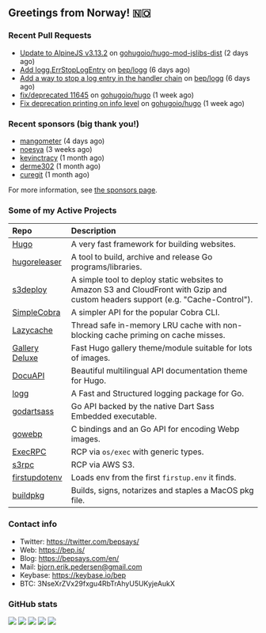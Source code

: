 ## Greetings from Norway! 🇳🇴

### Recent Pull Requests

- [Update to AlpineJS v3.13.2](https://github.com/gohugoio/hugo-mod-jslibs-dist/pull/4) on [gohugoio/hugo-mod-jslibs-dist](https://github.com/gohugoio/hugo-mod-jslibs-dist) (2 days ago)
- [Add logg.ErrStopLogEntry](https://github.com/bep/logg/pull/12) on [bep/logg](https://github.com/bep/logg) (6 days ago)
- [Add a way to stop a log entry in the handler chain](https://github.com/bep/logg/pull/11) on [bep/logg](https://github.com/bep/logg) (6 days ago)
- [fix/deprecated 11645](https://github.com/gohugoio/hugo/pull/11659) on [gohugoio/hugo](https://github.com/gohugoio/hugo) (1 week ago)
- [Fix deprecation printing on info level](https://github.com/gohugoio/hugo/pull/11643) on [gohugoio/hugo](https://github.com/gohugoio/hugo) (1 week ago)

### Recent sponsors (big thank you!)

- [mangometer](https://github.com/mangometer) (4 days ago)
- [noesya](https://github.com/noesya) (3 weeks ago)
- [kevinctracy](https://github.com/kevinctracy) (1 month ago)
- [derme302](https://github.com/derme302) (1 month ago)
- [curegit](https://github.com/curegit) (1 month ago)

For more information, see [the sponsors page](https://github.com/sponsors/bep/).

### Some of my Active Projects

| Repo  | Description |
| :---------------------------------------- | :------------------------------------------- |
| [Hugo](https://github.com/gohugoio/hugo)|A very fast framework for building websites. |
| [hugoreleaser](https://github.com/gohugoio/hugoreleaser)| A tool to build, archive and release Go programs/libraries.  |
| [s3deploy](https://github.com/bep/s3deploy)| A simple tool to deploy static websites to Amazon S3 and CloudFront with Gzip and custom headers support (e.g. "Cache-Control").|
| [SimpleCobra](https://github.com/bep/simplecobra)|A simpler API for the popular Cobra CLI.|
| [Lazycache](https://github.com/bep/lazycache)| Thread safe in-memory LRU cache with non-blocking cache priming on cache misses.  |
| [Gallery Deluxe](https://github.com/bep/gallerydeluxe)|Fast Hugo gallery theme/module suitable for lots of images.  |
| [DocuAPI](https://github.com/bep/docuapi)| Beautiful multilingual API documentation theme for Hugo.  |
| [logg](https://github.com/bep/logg)| A Fast and Structured logging package for Go.  |
| [godartsass](https://github.com/bep/godartsass)| Go API backed by the native Dart Sass Embedded executable. |
| [gowebp](https://github.com/bep/gowebp)|C bindings and an Go API for encoding Webp images. |
| [ExecRPC](https://github.com/bep/execrpc)|RCP via `os/exec` with generic types.  |
| [s3rpc](https://github.com/bep/s3rpc)|RCP via AWS S3.|
| [firstupdotenv](https://github.com/bep/firstupdotenv)|Loads env from the first `firstup.env` it finds. |
| [buildpkg](https://github.com/bep/buildpkg)| Builds, signs, notarizes and staples a MacOS pkg file. |

### Contact info
- Twitter: https://twitter.com/bepsays/
- Web: https://bep.is/
- Blog: https://bepsays.com/en/
- Mail: bjorn.erik.pedersen@gmail.com
- Keybase: https://keybase.io/bep
- BTC: 3NseXrZVx29fxgu4RbTrAhyU5UKyjeAukX


### GitHub stats

![](https://github-profile-summary-cards.vercel.app/api/cards/profile-details?username=bep&theme=github)
![](https://github-profile-summary-cards.vercel.app/api/cards/repos-per-language?username=bep&theme=github)
![](https://github-profile-summary-cards.vercel.app/api/cards/most-commit-language?username=bep&theme=github)
![](https://github-profile-summary-cards.vercel.app/api/cards/stats?username=bep&theme=github)
![](https://github-profile-summary-cards.vercel.app/api/cards/productive-time?username=bep&theme=github)
